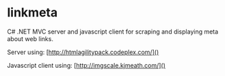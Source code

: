 linkmeta
========

C# .NET MVC server and javascript client for scraping and displaying meta about web links.  

Server using:
[http://htmlagilitypack.codeplex.com/]()

Javascript client using:
[http://imgscale.kjmeath.com/]()

